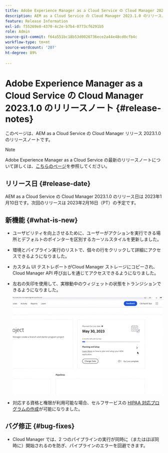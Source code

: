 ```yaml
---
title: Adobe Experience Manager as a Cloud Service の Cloud Manager 2023.1.0 のリリースノート
description: AEM as a Cloud Service の Cloud Manager 2023.1.0 のリリースノート。
feature: Release Information
exl-id: f55269e8-4370-4c2e-b7b4-0773cf6291b5
role: Admin
source-git-commit: f64a551bc18b53d0026736ece2a44e48cd0cfb4c
workflow-type: tm+mt
source-wordcount: '207'
ht-degree: 89%

---
```


# Adobe Experience Manager as a Cloud Service の Cloud Manager 2023.1.0 のリリースノート {#release-notes}

このページは、AEM as a Cloud Service の Cloud Manager リリース 2023.1.0 のリリースノートです。

>[!NOTE]
>
>Adobe Experience Manager as a Cloud Service の最新のリリースノートについて詳しくは、[こちらのページ](/help/release-notes/release-notes-cloud/release-notes-current.md)を参照してください。

## リリース日 {#release-date}

AEM as a Cloud Service の Cloud Manager 2023.1.0 のリリース日は 2023年1月10日です。次回のリリースは 2023年2月16日（PT）の予定です。

## 新機能 {#what-is-new}

* ユーザビリティを向上させるために、ユーザーがアクションを実行できる場所とデフォルトのポインターを区別するカーソルスタイルを更新しました。

* 環境とパイプライン実行のリストで、個々の行をクリックして詳細にアクセスできるようになりました。

* カスタム UI テストレポートがCloud Manager ストレージにコピーされ、Cloud Manager API 呼び出しを通じてアクセスできるようになりました。

* 左右の矢印を使用して、実稼動中のウィジェットの状態をトランジションできるようになりました。

  ![実稼動中のウィジェットのトランジション](/help/implementing/cloud-manager/release-notes/assets/go-live-transitions.gif)

* 対応する資格と権限が利用可能な場合、セルフサービスの [HIPAA 対応プログラムの作成](/help/implementing/cloud-manager/getting-access-to-aem-in-cloud/creating-production-programs.md)が可能になりました。

## バグ修正 {#bug-fixes}

* Cloud Manager では、2 つのパイプラインの実行が同時に（またはほぼ同時に）開始されるのを防ぎ、パイプラインのエラーを回避できます。

